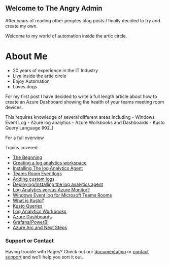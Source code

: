 ## Welcome to The Angry Admin

After years of reading other peoples blog posts I finally decided to try and create my own.

Welcome to my world of automation inside the artic circle.

# About Me
- 20 years of experience in the IT Industry
- Live inside the artic circle
- Enjoy Automation
- Loves dogs

For my first post I have decided to write a full length article about how to create an Azure Dashboard showing the health of your teams meeting room devices.

This requires knowledge of several different areas including 
                  - Windows Event Log
                  - Azure log analytics
                  - Azure Workbooks and Dashboards
                  - Kusto Query Language (KQL)

For a full overview

Topics covered
  - [The Begnning](https://github.com/OliverAdams/angryadmin/dashboard-overview)
  - [Creating a log analytics workspace](law)
  - [Installing The log Analytics Agent](https://github.com/OliverAdams/angryadmin/blob/gh-pages/mmagent)
  - [Teams Room Eventlogs](https://github.com/OliverAdams/angryadmin/teamsroom-eventlogs)
  - [Adding custom logs](https://github.com/OliverAdams/angryadmin/law-customlogs)
  - [Deploying/Installing the log analytics agent](https://github.com/OliverAdams/angryadmin/)
  - [Log Analytics versus Azure Monitor?](https://github.com/OliverAdams/angryadmin/)
  - [Windows Event log for Microsoft Teams Rooms](https://github.com/OliverAdams/angryadmin/teamsroom-eventlogs)
  - [What is Kusto?](https://github.com/OliverAdams/angryadmin/kusto)
  - [Kusto Queries](https://github.com/OliverAdams/angryadmin/kusto-queries)
  - [Log Analytics Workbooks](https://github.com/OliverAdams/angryadmin/azure-workbooks)
  - [Azure Dashboards](https://github.com/OliverAdams/angryadmin/azure-dashboards)
  - [Grafana/PowerBI](https://github.com/OliverAdams/angryadmin/grafana-powerbi)
  - [Azure Arc and Next Steps](https://github.com/OliverAdams/angryadmin/azure-arc)



### Support or Contact
Having trouble with Pages? Check out our [documentation](https://docs.github.com/categories/github-pages-basics/) or [contact support](https://support.github.com/contact) and we’ll help you sort it out.
